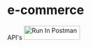 # e-commerce


API's
[<img src="https://run.pstmn.io/button.svg" alt="Run In Postman" style="width: 128px; height: 32px;">](https://app.getpostman.com/run-collection/31618688-b90d9ea0-6b77-46b1-8b5f-b48a3310ca60?action=collection%2Ffork&source=rip_markdown&collection-url=entityId%3D31618688-b90d9ea0-6b77-46b1-8b5f-b48a3310ca60%26entityType%3Dcollection%26workspaceId%3D92dab173-861a-4e51-ae06-fb5ed63a8a04)
